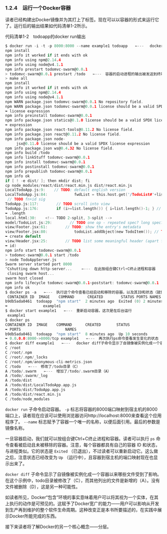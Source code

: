 ### 1.2.4　运行一个Docker容器

读者已经构建出Docker镜像并为其打上了标签。现在可以以容器的形式来运行它了。运行后的输出结果如代码清单1-2所示。

代码清单1-2　todoapp的docker run输出

```c
$ docker run -i -t -p 8000:8000 --name example1 todoapp　　⇽---　 docker run子命令启动容器，-p将容器的 8000 端口映射到宿主机的8000端口上，--name给容器赋予一个唯一的名字，最后一个参数是镜像
npm install
npm info it worked if it ends with ok
npm info using npm@2.14.4
npm info using node@v4.1.1
npm info prestart todomvc-swarm@0.0.1
> todomvc-swarm@0.0.1 prestart /todo　　⇽---　容器的启动进程的输出被发送到终端中
> make all
npm install
npm info it worked if it ends with ok
npm info using npm@2.14.4
npm info using node@v4.1.1
npm WARN package.json todomvc-swarm@0.0.1 No repository field.
npm WARN package.json todomvc-swarm@0.0.1 license should be a valid SPDX
➥ license expression
npm info preinstall todomvc-swarm@0.0.1
npm info package.json statics@0.1.0 license should be a valid SPDX license
➥ expression
npm info package.json react-tools@0.11.2 No license field.
npm info package.json react@0.11.2 No license field.
npm info package.json node-
     jsx@0.11.0 license should be a valid SPDX license expression
npm info package.json ws@0.4.32 No license field.
npm info build /todo
npm info linkStuff todomvc-swarm@0.0.1
npm info install todomvc-swarm@0.0.1
npm info postinstall todomvc-swarm@0.0.1
npm info prepublish todomvc-swarm@0.0.1
npm info ok
if [ ! -e dist/ ]; then mkdir dist; fi
cp node_modules/react/dist/react.min.js dist/react.min.js
LocalTodoApp.js:9:    // TODO: default english version
LocalTodoApp.js:84:            fwdList = this.host.get('/TodoList#'+listId);
 // TODO fn+id sig
TodoApp.js:117:        // TODO scroll into view
TodoApp.js:176:        if (i>=list.length()) { i=list.length()-1; } // TODO
➥ .length
local.html:30:    <!-- TODO 2-split, 3-split -->
model/TodoList.js:29:        // TODO one op - repeated spec? long spec?
view/Footer.jsx:61:        // TODO: show the entry's metadata
view/Footer.jsx:80:            todoList.addObject(new TodoItem()); // TODO
➥ create default
view/Header.jsx:25:        // TODO list some meaningful header (apart from the
➥ id)
npm info start todomvc-swarm@0.0.1
> todomvc-swarm@0.0.1 start /todo
> node TodoAppServer.js
Swarm server started port 8000
^Cshutting down http-server... 　　⇽---　在此按组合键Ctrl+C终止进程和容器
 closing swarm host...
swarm host closed
npm info lifecycle todomvc-swarm@0.0.1~poststart: todomvc-swarm@0.0.1
npm info ok
$ docker ps -a　　⇽---　执行这个命令查看已经启动和移除的容器，以及其ID和状态（就像进程一样）
 CONTAINER ID  IMAGE    COMMAND      CREATED        STATUS PORTS NAMES
b9db5ada0461  todoapp  "npm start"  2 minutes ago  Exited (0) 2 minutes ago
➥                example1
$ docker start example1　　⇽---　重新启动容器，这次是在后台运行
 example1
$ docker ps
CONTAINER ID  IMAGE    COMMAND      CREATED       STATUS
➥ PORTS                    NAMES
b9db5ada0461  todoapp  "npm start"  8 minutes ago  Up 10 seconds
➥ 0.0.0.0:8000->8000/tcp example1　　⇽---　再次执行ps命令查看发生变化的状态
$ docker diff example1　　⇽---　 docker diff子命令显示了自镜像被实例化成一个容器以来哪些文件受到了影响
C /root
C /root/.npm
C /root/.npm/_locks
C /root/.npm/anonymous-cli-metrics.json
C /todo　　⇽---　修改了/todo目录（C）
A /todo/.swarm　　⇽---　增加了/todo/.swarm目录（A）
A /todo/.swarm/_log
A /todo/dist
A /todo/dist/LocalTodoApp.app.js
A /todo/dist/TodoApp.app.js
A /todo/dist/react.min.js
C /todo/node_modules
```

`docker run` 子命令启动容器。 `-p` 标志将容器的8000端口映射到宿主机的8000端口上，读者现在应该可以使用浏览器访问http://localhost:8000来查看这个应用程序了。 `--name` 标志赋予了容器一个唯一的名称，以便后面引用。最后的参数是镜像名称。

一旦容器启动，我们就可以按组合键Ctrl+C终止进程和容器。读者可以执行 `ps` 命令查看被启动且未被移除的容器。注意，每个容器都具有自己的容器 ID 和状态，与进程类似。它的状态是 `Exited` （已退出），不过读者可以重新启动它。这么做之后，注意状态已经改变为 `Up` （运行中），且容器到宿主机的端口映射现在也显示出来了。

`docker diff` 子命令显示了自镜像被实例化成一个容器以来哪些文件受到了影响。在这个示例中，todo目录被修改了（C），而其他列出的文件是新增的（A）。没有文件被删除（D），这是另一种可能性。

如读者所见，Docker“包含”环境的事实意味着用户可以将其视为一个实体，在其上执行的动作是可预见的。这赋予了Docker宽广的能力——用户可以影响从开发到生产再到维护的整个软件生命周期。这种改变正是本书所要描述的，在实践中展示Docker所能完成的东西。

接下来读者将了解Docker的另一个核心概念——分层。

